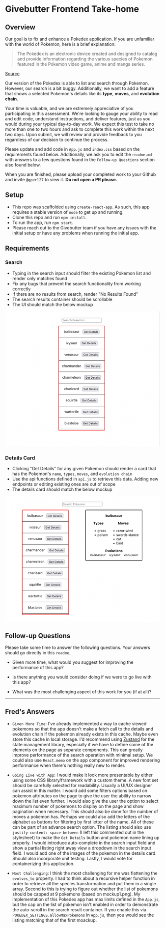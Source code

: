 # Givebutter Frontend Take-home

## Overview

Our goal is to fix and enhance a Pokedex application. If you are unfamiliar with the world of Pokemon, here is a brief explanation:

> The Pokedex is an electronic device created and designed to catalog and provide information regarding the various species of Pokemon featured in the Pokemon video game, anime and manga series.
 
[Source](https://pokemon.fandom.com/wiki/Pokedex)
 
Our version of the Pokedex is able to list and search through Pokemon. However, our search is a bit buggy. Additionally, we want to add a feature that shows a selected Pokemon's details like its **type**, **moves**, and **evolution chain**.

Your time is valuable, and we are extremely appreciative of you participating in this assessment. We're looking to gauge your ability to read and edit code, understand instructions, and deliver features, just as you would during your typical day-to-day work. We expect this test to take no more than one to two hours and ask to complete this work within the next two days. Upon submit, we will review and provide feedback to you regardless of our decision to continue the process.

Please update and add code in `App.js` and `index.css` based on the requirements found below. Additionally, we ask you to edit the `readme.md` with answers to a few questions found in the `Follow-up Questions` section also found below.

When you are finished, please upload your completed work to your Github and invite `@gperl27` to view it. **Do not open a PR please.**

## Setup

- This repo was scaffolded using `create-react-app`. As such, this app requires a stable version of `node` to get up and running.
- Clone this repo and run `npm install`.
- To run the app, run `npm start`.
- Please reach out to the Givebutter team if you have any issues with the initial setup or have any problems when running the initial app.

## Requirements

### Search
- Typing in the search input should filter the existing Pokemon list and render only matches found
- Fix any bugs that prevent the search functionality from working correctly
- If there are no results from search, render "No Results Found"
- The search results container should be scrollable
- The UI should match the below mockup

![](mockup0.png)

### Details Card
     
- Clicking "Get Details" for any given Pokemon should render a card that has the Pokemon's `name`, `types`, `moves`, and `evolution chain`
- Use the api functions defined in `api.js` to retrieve this data. Adding new endpoints or editing existing ones are out of scope
- The details card should match the below mockup

![](mockup1.png)

## Follow-up Questions

Please take some time to answer the following questions. Your answers should go directly in this `readme`.

- Given more time, what would you suggest for improving the performance of this app?

- Is there anything you would consider doing if we were to go live with this app?

- What was the most challenging aspect of this work for you (if at all)?

---
## Fred's Answers 

- `Given More Time`: I've already implemented a way to cache viewed pokemons so that the app doesn't make a fetch call to the details and evolution chain if the pokemon already exists in this cache.  Maybe even store this cache in local storage.  I'd recommend using [Zustand](https://zustand-demo.pmnd.rs/) for the state management library, especially if we have to define some of the elements on the page as separate components.  This can greatly improve performance of the search operation with minimal setup.  We could also use `React.memo` on the app component for improved rendering performance when there's nothing really new to render.

- `Going Live with App`: I would make it look more presentable by either using some CSS library/framework with a custom theme.  A new font set should be carefully selected for readability.  Usually a UI/UX designer can assist in this matter.  I would add some filters options based on pokemon attributes on the page to give the user the ability to narrow down the list even further.  I would also give the user the option to select maximum number of pokemons to display on the page and show pagination when necessary.  This should also be done for the number of moves a pokemon has.  Perhaps we could also add the letters of the alphabet as buttons for filtering by first letter of the name.  All of these can be part of an advance search option.  The listing should also use `justify-content: space-between` (I left this commented out in the stylesheet) to make the `Get Details` button and pokemon name lining up properly.  I would introduce auto-complete in the search input field and show a partial listing right away view a dropdown in the search input field.  I would add one of the images of the pokemon in the details card.  Should also incorporate unit testing.  Lastly, I would vote for containerizing this application.

- `Most Challenging`:  I think the most challenging for me was flattening the `evolves_to` property.  I had to think about a recursive helper function in order to retrieve all the species transformation and put them in a single array.  Second to this is trying to figure out whether the list of pokemons should be capped at 9 pokemons (based on mockup1.png).  My implementation of this Pokedex app has max limits defined in the `App.js`, but the cap on the list of pokemon isn't enabled in order to demonstrate the auto-scroll in the search result container.  If you enable this via `POKEDEX_SETTINGS.allowMaxPokemons` in `App.js`, then you would see the listing matching that of the first moackup.